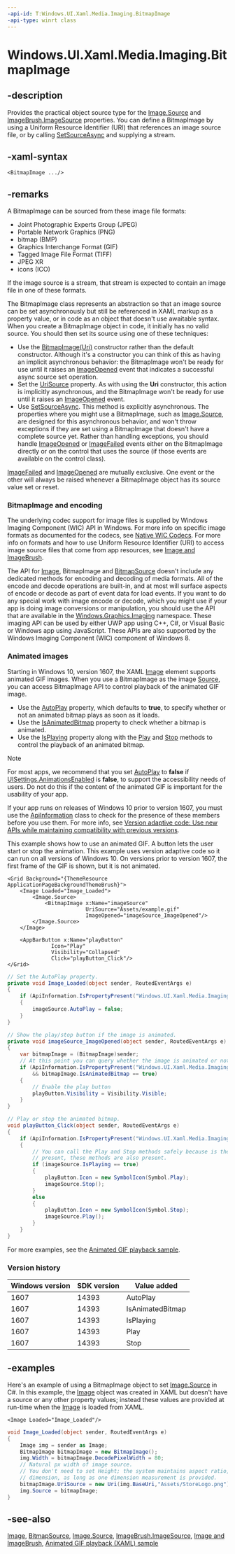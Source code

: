 ```yaml
---
-api-id: T:Windows.UI.Xaml.Media.Imaging.BitmapImage
-api-type: winrt class
---
```


<!-- Class syntax.
public class BitmapImage : Windows.UI.Xaml.Media.Imaging.BitmapSource, Windows.UI.Xaml.Media.Imaging.IBitmapImage, Windows.UI.Xaml.Media.Imaging.IBitmapImage2, Windows.UI.Xaml.Media.Imaging.IBitmapImage3
-->

# Windows.UI.Xaml.Media.Imaging.BitmapImage

## -description

Provides the practical object source type for the [Image.Source](../windows.ui.xaml.controls/image_source.md) and [ImageBrush.ImageSource](../windows.ui.xaml.media/imagebrush_imagesource.md) properties. You can define a BitmapImage by using a Uniform Resource Identifier (URI) that references an image source file, or by calling [SetSourceAsync](bitmapsource_setsourceasync_1118221574.md) and supplying a stream.



## -xaml-syntax

```xaml
<BitmapImage .../>
```

## -remarks

A BitmapImage can be sourced from these image file formats:

+ Joint Photographic Experts Group (JPEG)
+ Portable Network Graphics (PNG)
+ bitmap (BMP)
+ Graphics Interchange Format (GIF)
+ Tagged Image File Format (TIFF)
+ JPEG XR
+ icons (ICO)

If the image source is a stream, that stream is expected to contain an image file in one of these formats.

The BitmapImage class represents an abstraction so that an image source can be set asynchronously but still be referenced in XAML markup as a property value, or in code as an object that doesn't use awaitable syntax. When you create a BitmapImage object in code, it initially has no valid source. You should then set its source using one of these techniques:

+ Use the [BitmapImage(Uri)](bitmapimage_bitmapimage_843413386.md) constructor rather than the default constructor. Although it's a constructor you can think of this as having an implicit asynchronous behavior: the BitmapImage won't be ready for use until it raises an [ImageOpened](bitmapimage_imageopened.md) event that indicates a successful async source set operation.
+ Set the [UriSource](bitmapimage_urisource.md) property. As with using the **Uri** constructor, this action is implicitly asynchronous, and the BitmapImage won't be ready for use until it raises an [ImageOpened](bitmapimage_imageopened.md) event.
+ Use [SetSourceAsync](bitmapsource_setsourceasync_1118221574.md). This method is explicitly asynchronous.
 The properties where you might use a BitmapImage, such as [Image.Source](../windows.ui.xaml.controls/image_source.md), are designed for this asynchronous behavior, and won't throw exceptions if they are set using a BitmapImage that doesn't have a complete source yet. Rather than handling exceptions, you should handle [ImageOpened](bitmapimage_imageopened.md) or [ImageFailed](bitmapimage_imagefailed.md) events either on the BitmapImage directly or on the control that uses the source (if those events are available on the control class).

[ImageFailed](bitmapimage_imagefailed.md) and [ImageOpened](bitmapimage_imageopened.md) are mutually exclusive. One event or the other will always be raised whenever a BitmapImage object has its source value set or reset.

### BitmapImage and encoding

The underlying codec support for image files is supplied by Windows Imaging Component (WIC)  API in Windows. For more info on specific image formats as documented for the codecs, see [Native WIC Codecs](/windows/desktop/wic/native-wic-codecs). For more info on formats and how to use Uniform Resource Identifier (URI) to access image source files that come from app resources, see [Image and ImageBrush](/windows/uwp/controls-and-patterns/images-imagebrushes).

The API for [Image](../windows.ui.xaml.controls/image.md), BitmapImage and [BitmapSource](bitmapsource.md) doesn't include any dedicated methods for encoding and decoding of media formats. All of the encode and decode operations are built-in, and at most will surface aspects of encode or decode as part of event data for load events. If you want to do any special work with image encode or decode, which you might use if your app is doing image conversions or manipulation, you should use the API that are available in the [Windows.Graphics.Imaging](../windows.graphics.imaging/windows_graphics_imaging.md) namespace. These imaging API can be used by either UWP app using C++, C#, or Visual Basic or Windows app using JavaScript. These APIs are also supported by the Windows Imaging Component (WIC) component of Windows 8.

### Animated images

Starting in Windows 10, version 1607, the XAML [Image](../windows.ui.xaml.controls/image.md) element supports animated GIF images. When you use a BitmapImage as the image [Source](../windows.ui.xaml.controls/image_source.md), you can access BitmapImage  API to control playback of the animated GIF image.

+ Use the [AutoPlay](bitmapimage_autoplay.md) property, which defaults to **true**, to specify whether or not an animated bitmap plays as soon as it loads.
+ Use the [IsAnimatedBitmap](bitmapimage_isanimatedbitmap.md) property to check whether a bitmap is animated.
+ Use the [IsPlaying](bitmapimage_isplaying.md) property along with the [Play](bitmapimage_play_848564459.md) and [Stop](bitmapimage_stop_1201535524.md) methods to control the playback of an animated bitmap.

> [!NOTE]
> For most apps, we recommend that you set [AutoPlay](bitmapimage_autoplay.md) to **false** if [UISettings.AnimationsEnabled](../windows.ui.viewmanagement/uisettings_animationsenabled.md) is **false**, to support the accessibility needs of users. Do not do this if the content of the animated GIF is important for the usability of your app.

If your app runs on releases of Windows 10 prior to version 1607, you must use the [ApiInformation](../windows.foundation.metadata/apiinformation.md) class to check for the presence of these members before you use them. For more info, see [Version adaptive code: Use new APIs while maintaining compatibility with previous versions](/windows/uwp/debug-test-perf/version-adaptive-code).

This example shows how to use an animated GIF. A button lets the user start or stop the animation. This example uses version adaptive code so it can run on all versions of Windows 10. On versions prior to version 1607, the first frame of the GIF is shown, but it is not animated.

```xaml
<Grid Background="{ThemeResource ApplicationPageBackgroundThemeBrush}">
    <Image Loaded="Image_Loaded">
        <Image.Source>
            <BitmapImage x:Name="imageSource"
                         UriSource="Assets/example.gif"
                         ImageOpened="imageSource_ImageOpened"/>
        </Image.Source>
    </Image>

    <AppBarButton x:Name="playButton"
              Icon="Play"
              Visibility="Collapsed"
              Click="playButton_Click"/>
</Grid>
```

```csharp
// Set the AutoPlay property.
private void Image_Loaded(object sender, RoutedEventArgs e)
{
    if (ApiInformation.IsPropertyPresent("Windows.UI.Xaml.Media.Imaging.BitmapImage", "AutoPlay") == true)
    {
        imageSource.AutoPlay = false;
    }
}

// Show the play/stop button if the image is animated.
private void imageSource_ImageOpened(object sender, RoutedEventArgs e)
{
    var bitmapImage = (BitmapImage)sender;
    // At this point you can query whether the image is animated or not.
    if (ApiInformation.IsPropertyPresent("Windows.UI.Xaml.Media.Imaging.BitmapImage", "IsAnimatedBitmap") 
        && bitmapImage.IsAnimatedBitmap == true)
    {
        // Enable the play button
        playButton.Visibility = Visibility.Visible;
    }
}

// Play or stop the animated bitmap.
void playButton_Click(object sender, RoutedEventArgs e)
{
    if (ApiInformation.IsPropertyPresent("Windows.UI.Xaml.Media.Imaging.BitmapImage", "IsPlaying"))
    {
        // You can call the Play and Stop methods safely because is the IsPlaying property is
        // present, these methods are also present.
        if (imageSource.IsPlaying == true)
        {
            playButton.Icon = new SymbolIcon(Symbol.Play);
            imageSource.Stop();
        }
        else
        {
            playButton.Icon = new SymbolIcon(Symbol.Stop);
            imageSource.Play();
        }
    }
}
```

For more examples, see the [Animated GIF playback sample](https://github.com/Microsoft/Windows-universal-samples/tree/master/Samples/XamlAnimatedGif).

### Version history

| Windows version | SDK version | Value added |
| -- | -- | -- |
| 1607 | 14393 | AutoPlay |
| 1607 | 14393 | IsAnimatedBitmap |
| 1607 | 14393 | IsPlaying |
| 1607 | 14393 | Play |
| 1607 | 14393 | Stop |

## -examples

Here's an example of using a BitmapImage object to set [Image.Source](../windows.ui.xaml.controls/image_source.md) in C#. In this example, the [Image](../windows.ui.xaml.controls/image.md) object was created in XAML but doesn't have a source or any other property values; instead these values are provided at run-time when the [Image](../windows.ui.xaml.controls/image.md) is loaded from XAML.

```xaml
<Image Loaded="Image_Loaded"/>
```

```csharp
void Image_Loaded(object sender, RoutedEventArgs e)
{
    Image img = sender as Image; 
    BitmapImage bitmapImage = new BitmapImage();
    img.Width = bitmapImage.DecodePixelWidth = 80; 
    // Natural px width of image source.
    // You don't need to set Height; the system maintains aspect ratio, and calculates the other
    // dimension, as long as one dimension measurement is provided.
    bitmapImage.UriSource = new Uri(img.BaseUri,"Assets/StoreLogo.png");
    img.Source = bitmapImage;
}
```

## -see-also

[Image](../windows.ui.xaml.controls/image.md), [BitmapSource](bitmapsource.md), [Image.Source](../windows.ui.xaml.controls/image_source.md), [ImageBrush.ImageSource](../windows.ui.xaml.media/imagebrush_imagesource.md), [Image and ImageBrush](/windows/uwp/controls-and-patterns/images-imagebrushes), [Animated GIF playback (XAML) sample](https://github.com/Microsoft/Windows-universal-samples/tree/master/Samples/XamlAnimatedGif)
